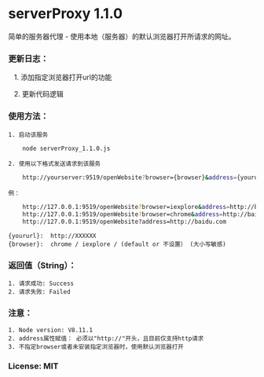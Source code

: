 # serverProxy 1.1.0
简单的服务器代理 - 使用本地（服务器）的默认浏览器打开所请求的网址。

### 更新日志：
    1. 添加指定浏览器打开url的功能
    
    2. 更新代码逻辑

### 使用方法：
    1. 启动该服务
```sh
    node serverProxy_1.1.0.js
```
    2. 使用以下格式发送请求到该服务
```sh
    http://yourserver:9519/openWebsite?browser={browser}&address={yoururl}
```
    例：
```sh
    http://127.0.0.1:9519/openWebsite?browser=iexplore&address=http://baidu.com
    http://127.0.0.1:9519/openWebsite?browser=chrome&address=http://baidu.com
    http://127.0.0.1:9519/openWebsite?address=http://baidu.com
```
    {yoururl}:  http://XXXXXX
    {browser}:  chrome / iexplore / (default or 不设置） (大小写敏感)

### 返回值（String）：
    1. 请求成功: Success
    2. 请求失败: Failed

### 注意：
    1. Node version: V8.11.1
    2. address属性赋值： 必须以"http://"开头，且目前仅支持http请求
    3. 不指定browser或者未安装指定浏览器时，使用默认浏览器打开

### License: MIT
